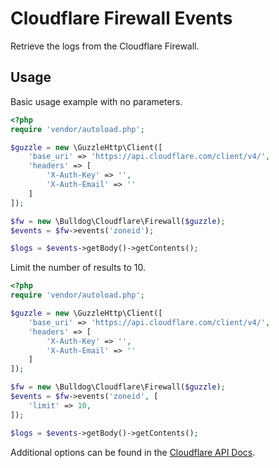 # Cloudflare Firewall Events

Retrieve the logs from the Cloudflare Firewall.

## Usage

Basic usage example with no parameters.

```php
<?php
require 'vendor/autoload.php';

$guzzle = new \GuzzleHttp\Client([
    'base_uri' => 'https://api.cloudflare.com/client/v4/',
    'headers' => [
        'X-Auth-Key' => '',
        'X-Auth-Email' => ''
    ]
]);

$fw = new \Bulldog\Cloudflare\Firewall($guzzle);
$events = $fw->events('zoneid');

$logs = $events->getBody()->getContents();
```

Limit the number of results to 10.

```php
<?php
require 'vendor/autoload.php';

$guzzle = new \GuzzleHttp\Client([
    'base_uri' => 'https://api.cloudflare.com/client/v4/',
    'headers' => [
        'X-Auth-Key' => '',
        'X-Auth-Email' => ''
    ]
]);

$fw = new \Bulldog\Cloudflare\Firewall($guzzle);
$events = $fw->events('zoneid', [
    'limit' => 10,
]);

$logs = $events->getBody()->getContents();
```

Additional options can be found in the [Cloudflare API Docs](https://api.cloudflare.com/#firewall-events-properties).
